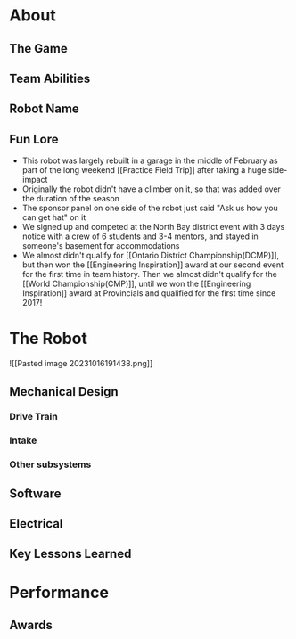 # About

## The Game

## Team Abilities

## Robot Name

## Fun Lore

- This robot was largely rebuilt in a garage in the middle of February as part of the long weekend [[Practice Field Trip]] after taking a huge side-impact
- Originally the robot didn't have a climber on it, so that was added over the duration of the season
- The sponsor panel on one side of the robot just said "Ask us how you can get hat" on it
- We signed up and competed at the North Bay district event with 3 days notice with a crew of 6 students and 3-4 mentors, and stayed in someone's basement for accommodations
- We almost didn't qualify for [[Ontario District Championship(DCMP)]], but then won the [[Engineering Inspiration]] award at our second event for the first time in team history. Then we almost didn't qualify for the [[World Championship(CMP)]], until we won the [[Engineering Inspiration]] award at Provincials and qualified for the first time since 2017!
# The Robot

![[Pasted image 20231016191438.png]]

## Mechanical Design

### Drive Train

### Intake

### Other subsystems

## Software

## Electrical

## Key Lessons Learned

# Performance

## Awards
